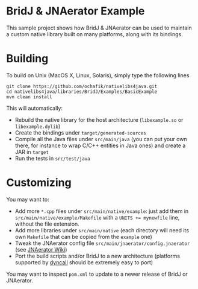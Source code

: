 # BridJ &amp; JNAerator Example

This sample project shows how BridJ &amp; JNAerator can be used to maintain a custom native library built on many platforms, along with its bindings.

# Building

To build on Unix (MacOS X, Linux, Solaris), simply type the following lines
```
git clone https://github.com/ochafik/nativelibs4java.git
cd nativelibs4java/libraries/BridJ/Examples/BasicExample
mvn clean install
```

This will automatically:
* Rebuild the native library for the host architecture (`libexample.so` or `libexample.dylib`)
* Create the bindings under `target/generated-sources`
* Compile all the Java files under `src/main/java` (you can put your own there, for instance to wrap C/C++ entities in Java ones) and create a JAR in `target`
* Run the tests in `src/test/java`

# Customizing

You may want to:
* Add more `*.cpp` files under `src/main/native/example`: just add them in `src/main/native/example/Makefile` with a `UNITS += mynewfile` line, without the file extension.
* Add more libraries under `src/main/native` (each directory will need its own `Makefile` that can be copied from the `example` one)
* Tweak the JNAerator config file `src/main/jnaerator/config.jnaerator` (see [JNAerator Wiki](https://code.google.com/p/jnaerator/wiki/CommandLineOptionsAndEnvironmentVariables))
* Port the build scripts and/or BridJ to a new architecture (platforms supported by [dyncall](http://dyncall.org/) should be extremely easy to port)

You may want to inspect `pom.xml` to update to a newer release of BridJ or JNAerator.
